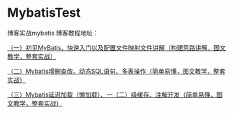 # MybatisTest
博客实战mybatis
博客教程地址：

[（一）初见MyBatis，快速入门以及配置文件映射文件讲解（构建思路讲解，图文教学，整套实战）](https://blog.csdn.net/qq_42120178/article/details/98855217)

[（二）Mybatis增删查改、动态SQL语句、多表操作（简单易懂，图文教学，整套实战）](https://blog.csdn.net/qq_42120178/article/details/99195412)

[（三）Mybatis延迟加载（懒加载）、一（二）级缓存、注解开发（简单易懂，图文教学，整套实战）](https://blog.csdn.net/qq_42120178/article/details/99310240)
